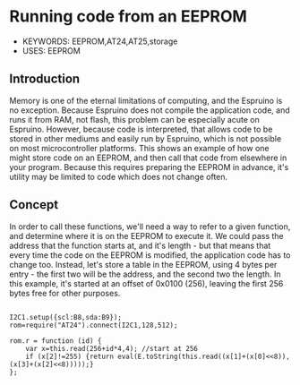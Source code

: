 <!--- Copyright (c) 2015 Spence Konde. See the file LICENSE for copying permission. -->
Running code from an EEPROM
===============================

* KEYWORDS: EEPROM,AT24,AT25,storage
* USES: EEPROM

Introduction
-----------
Memory is one of the eternal limitations of computing, and the Espruino is no exception. Because Espruino does not compile the application code, and runs it from RAM, not flash, this problem can be especially acute on Espruino. However, because code is interpreted, that allows code to be stored in other mediums and easily run by Espruino, which is not possible on most microcontroller platforms. This shows an example of how one might store code on an EEPROM, and then call that code from elsewhere in your program. Because this requires preparing the EEPROM in advance, it's utility may be limited to code which does not change often. 

Concept
------------
In order to call these functions, we'll need a way to refer to a given function, and determine where it is on the EEPROM to execute it. We could pass the address that the function starts at, and it's length - but that means that every time the code on the EEPROM is modified, the application code has to change too. Instead, let's store a table in the EEPROM, using 4 bytes per entry - the first two will be the address, and the second two the length. In this example, it's started at an offset of 0x0100 (256), leaving the first 256 bytes free for other purposes. 

```

I2C1.setup({scl:B8,sda:B9});
rom=require("AT24").connect(I2C1,128,512);

rom.r = function (id) {
	var x=this.read(256+id*4,4); //start at 256
	if (x[2]!=255) {return eval(E.toString(this.read((x[1]+(x[0]<<8)),(x[3]+(x[2]<<8)))));}
};

```


